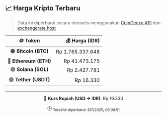 

<!-- HARGA_KRIPTO -->
## 📈 Harga Kripto Terbaru

> Data ini diperbarui secara otomatis menggunakan [CoinGecko API](https://www.coingecko.com/) dan [exchangerate.host](https://exchangerate.host/)

<div align="center">

| 🪙 Token | 💰 Harga (IDR) |
|:------:|---------------:|
| 🟠 **Bitcoin (BTC)**   | Rp 1.765.337.648 |
| 🔵 **Ethereum (ETH)**  | Rp 41.473.175 |
| 🟣 **Solana (SOL)**    | Rp 2.427.781 |
| 🟢 **Tether (USDT)**   | Rp 16.330 |

---

💱 **Kurs Rupiah (USD → IDR)**: Rp 16.330

🕒 <sub>Terakhir diperbarui: 8/7/2025, 06.09.51</sub>

</div>
<!-- /HARGA_KRIPTO -->
